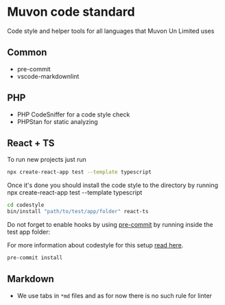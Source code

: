 # Muvon code standard

Code style and helper tools for all languages that Muvon Un Limited uses

## Common

* pre-commit
* vscode-markdownlint

## PHP

* PHP CodeSniffer for a code style check
* PHPStan for static analyzing

## React + TS

To run new projects just run

```bash
npx create-react-app test --template typescript
```

Once it's done you should install the code style to the directory by running
 npx create-react-app test --template typescript
```bash npx create-react-app test --template typescript
cd codestyle
bin/install "path/to/test/app/folder" react-ts
```

Do not forget to enable hooks by using [pre-commit](https://pre-commit.com) by running inside the test app folder:


For more information about codestyle for this setup [read here](react-ts/README.md).
```bash
pre-commit install
```

## Markdown

* We use tabs in `*md` files and as for now there is no such rule for linter

